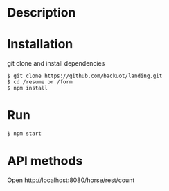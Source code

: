 # Description

# Installation

git clone and install dependencies

```
$ git clone https://github.com/backuot/landing.git
$ cd /resume or /form
$ npm install
```

# Run

```
$ npm start
```

# API methods

Open http://localhost:8080/horse/rest/count 
